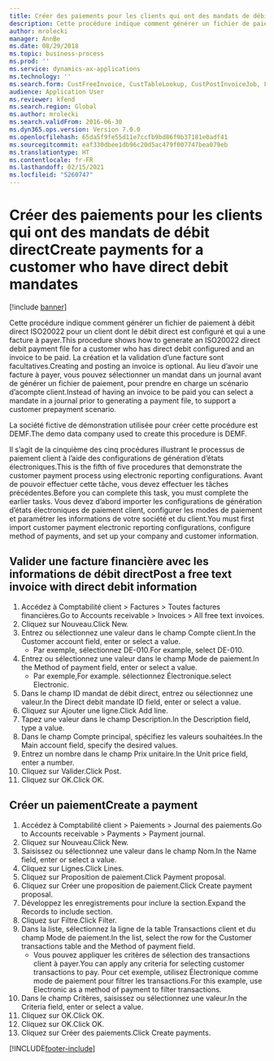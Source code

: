```yaml
---
title: Créer des paiements pour les clients qui ont des mandats de débit direct
description: Cette procédure indique comment générer un fichier de paiement à débit direct ISO20022 pour un client dont le débit direct est configuré et qui a une facture à payer.
author: mrolecki
manager: AnnBe
ms.date: 08/29/2018
ms.topic: business-process
ms.prod: ''
ms.service: dynamics-ax-applications
ms.technology: ''
ms.search.form: CustFreeInvoice, CustTableLookup, CustPostInvoiceJob, LedgerJournalTable, LedgerJournalTransCustPaym, SysQueryForm, CustPaymProposalEdit, BankAccountTableLookUp
audience: Application User
ms.reviewer: kfend
ms.search.region: Global
ms.author: mrolecki
ms.search.validFrom: 2016-06-30
ms.dyn365.ops.version: Version 7.0.0
ms.openlocfilehash: 65da5f9fe55d11e7ccfb9bd86f9b37181e0adf41
ms.sourcegitcommit: eaf330dbee1db96c20d5ac479f007747bea079eb
ms.translationtype: HT
ms.contentlocale: fr-FR
ms.lasthandoff: 02/15/2021
ms.locfileid: "5260747"
---
```

# <a name="create-payments-for-a-customer-who-have-direct-debit-mandates"></a><span data-ttu-id="2dcac-103">Créer des paiements pour les clients qui ont des mandats de débit direct</span><span class="sxs-lookup"><span data-stu-id="2dcac-103">Create payments for a customer who have direct debit mandates</span></span>

[!include [banner](../../includes/banner.md)]

<span data-ttu-id="2dcac-104">Cette procédure indique comment générer un fichier de paiement à débit direct ISO20022 pour un client dont le débit direct est configuré et qui a une facture à payer.</span><span class="sxs-lookup"><span data-stu-id="2dcac-104">This procedure shows how to generate an ISO20022 direct debit payment file for a customer who has direct debit configured and an invoice to be paid.</span></span> <span data-ttu-id="2dcac-105">La création et la validation d’une facture sont facultatives.</span><span class="sxs-lookup"><span data-stu-id="2dcac-105">Creating and posting an invoice is optional.</span></span> <span data-ttu-id="2dcac-106">Au lieu d’avoir une facture à payer, vous pouvez sélectionner un mandat dans un journal avant de générer un fichier de paiement, pour prendre en charge un scénario d’acompte client.</span><span class="sxs-lookup"><span data-stu-id="2dcac-106">Instead of having an invoice to be paid you can select a mandate in a journal prior to generating a payment file, to support a customer prepayment scenario.</span></span>



<span data-ttu-id="2dcac-107">La société fictive de démonstration utilisée pour créer cette procédure est DEMF.</span><span class="sxs-lookup"><span data-stu-id="2dcac-107">The demo data company used to create this procedure is DEMF.</span></span>



<span data-ttu-id="2dcac-108">Il s’agit de la cinquième des cinq procédures illustrant le processus de paiement client à l’aide des configurations de génération d’états électroniques.</span><span class="sxs-lookup"><span data-stu-id="2dcac-108">This is the fifth of five procedures that demonstrate the customer payment process using electronic reporting configurations.</span></span> <span data-ttu-id="2dcac-109">Avant de pouvoir effectuer cette tâche, vous devez effectuer les tâches précédentes.</span><span class="sxs-lookup"><span data-stu-id="2dcac-109">Before you can complete this task, you must complete the earlier tasks.</span></span> <span data-ttu-id="2dcac-110">Vous devez d’abord importer les configurations de génération d’états électroniques de paiement client, configurer les modes de paiement et paramétrer les informations de votre société et du client.</span><span class="sxs-lookup"><span data-stu-id="2dcac-110">You must first import customer payment electronic reporting configurations, configure method of payments, and set up your company and customer information.</span></span> 


## <a name="post-a-free-text-invoice-with-direct-debit-information"></a><span data-ttu-id="2dcac-111">Valider une facture financière avec les informations de débit direct</span><span class="sxs-lookup"><span data-stu-id="2dcac-111">Post a free text invoice with direct debit information</span></span>
1. <span data-ttu-id="2dcac-112">Accédez à Comptabilité client > Factures > Toutes factures financières.</span><span class="sxs-lookup"><span data-stu-id="2dcac-112">Go to Accounts receivable > Invoices > All free text invoices.</span></span>
2. <span data-ttu-id="2dcac-113">Cliquez sur Nouveau.</span><span class="sxs-lookup"><span data-stu-id="2dcac-113">Click New.</span></span>
3. <span data-ttu-id="2dcac-114">Entrez ou sélectionnez une valeur dans le champ Compte client.</span><span class="sxs-lookup"><span data-stu-id="2dcac-114">In the Customer account field, enter or select a value.</span></span>
    * <span data-ttu-id="2dcac-115">Par exemple, sélectionnez DE-010.</span><span class="sxs-lookup"><span data-stu-id="2dcac-115">For example, select DE-010.</span></span>  
4. <span data-ttu-id="2dcac-116">Entrez ou sélectionnez une valeur dans le champ Mode de paiement.</span><span class="sxs-lookup"><span data-stu-id="2dcac-116">In the Method of payment field, enter or select a value.</span></span>
    * <span data-ttu-id="2dcac-117">Par exemple,</span><span class="sxs-lookup"><span data-stu-id="2dcac-117">For example.</span></span> <span data-ttu-id="2dcac-118">sélectionnez Électronique.</span><span class="sxs-lookup"><span data-stu-id="2dcac-118">select Electronic.</span></span>  
5. <span data-ttu-id="2dcac-119">Dans le champ ID mandat de débit direct, entrez ou sélectionnez une valeur.</span><span class="sxs-lookup"><span data-stu-id="2dcac-119">In the Direct debit mandate ID field, enter or select a value.</span></span>
6. <span data-ttu-id="2dcac-120">Cliquez sur Ajouter une ligne.</span><span class="sxs-lookup"><span data-stu-id="2dcac-120">Click Add line.</span></span>
7. <span data-ttu-id="2dcac-121">Tapez une valeur dans le champ Description.</span><span class="sxs-lookup"><span data-stu-id="2dcac-121">In the Description field, type a value.</span></span>
8. <span data-ttu-id="2dcac-122">Dans le champ Compte principal, spécifiez les valeurs souhaitées.</span><span class="sxs-lookup"><span data-stu-id="2dcac-122">In the Main account field, specify the desired values.</span></span>
9. <span data-ttu-id="2dcac-123">Entrez un nombre dans le champ Prix unitaire.</span><span class="sxs-lookup"><span data-stu-id="2dcac-123">In the Unit price field, enter a number.</span></span>
10. <span data-ttu-id="2dcac-124">Cliquez sur Valider.</span><span class="sxs-lookup"><span data-stu-id="2dcac-124">Click Post.</span></span>
11. <span data-ttu-id="2dcac-125">Cliquez sur OK.</span><span class="sxs-lookup"><span data-stu-id="2dcac-125">Click OK.</span></span>

## <a name="create-a-payment"></a><span data-ttu-id="2dcac-126">Créer un paiement</span><span class="sxs-lookup"><span data-stu-id="2dcac-126">Create a payment</span></span>
1. <span data-ttu-id="2dcac-127">Accédez à Comptabilité client > Paiements > Journal des paiements.</span><span class="sxs-lookup"><span data-stu-id="2dcac-127">Go to Accounts receivable > Payments > Payment journal.</span></span>
2. <span data-ttu-id="2dcac-128">Cliquez sur Nouveau.</span><span class="sxs-lookup"><span data-stu-id="2dcac-128">Click New.</span></span>
3. <span data-ttu-id="2dcac-129">Saisissez ou sélectionnez une valeur dans le champ Nom.</span><span class="sxs-lookup"><span data-stu-id="2dcac-129">In the Name field, enter or select a value.</span></span>
4. <span data-ttu-id="2dcac-130">Cliquez sur Lignes.</span><span class="sxs-lookup"><span data-stu-id="2dcac-130">Click Lines.</span></span>
5. <span data-ttu-id="2dcac-131">Cliquez sur Proposition de paiement.</span><span class="sxs-lookup"><span data-stu-id="2dcac-131">Click Payment proposal.</span></span>
6. <span data-ttu-id="2dcac-132">Cliquez sur Créer une proposition de paiement.</span><span class="sxs-lookup"><span data-stu-id="2dcac-132">Click Create payment proposal.</span></span>
7. <span data-ttu-id="2dcac-133">Développez les enregistrements pour inclure la section.</span><span class="sxs-lookup"><span data-stu-id="2dcac-133">Expand the Records to include section.</span></span>
8. <span data-ttu-id="2dcac-134">Cliquez sur Filtre.</span><span class="sxs-lookup"><span data-stu-id="2dcac-134">Click Filter.</span></span>
9. <span data-ttu-id="2dcac-135">Dans la liste, sélectionnez la ligne de la table Transactions client et du champ Mode de paiement.</span><span class="sxs-lookup"><span data-stu-id="2dcac-135">In the list, select the row for the Customer transactions table and the Method of payment field.</span></span>
    * <span data-ttu-id="2dcac-136">Vous pouvez appliquer les critères de sélection des transactions client à payer.</span><span class="sxs-lookup"><span data-stu-id="2dcac-136">You can apply any criteria for selecting customer transactions to pay.</span></span> <span data-ttu-id="2dcac-137">Pour cet exemple, utilisez Électronique comme mode de paiement pour filtrer les transactions.</span><span class="sxs-lookup"><span data-stu-id="2dcac-137">For this example, use Electronic as a method of payment to filter transactions.</span></span>  
10. <span data-ttu-id="2dcac-138">Dans le champ Critères, saisissez ou sélectionnez une valeur.</span><span class="sxs-lookup"><span data-stu-id="2dcac-138">In the Criteria field, enter or select a value.</span></span>
11. <span data-ttu-id="2dcac-139">Cliquez sur OK.</span><span class="sxs-lookup"><span data-stu-id="2dcac-139">Click OK.</span></span>
12. <span data-ttu-id="2dcac-140">Cliquez sur OK.</span><span class="sxs-lookup"><span data-stu-id="2dcac-140">Click OK.</span></span>
13. <span data-ttu-id="2dcac-141">Cliquez sur Créer des paiements.</span><span class="sxs-lookup"><span data-stu-id="2dcac-141">Click Create payments.</span></span>


[!INCLUDE[footer-include](../../../includes/footer-banner.md)]